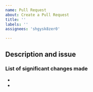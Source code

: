 ```yaml
---
name: Pull Request
about: Create a Pull Request
title: ''
labels: ''
assignees: 'shgysk8zer0'

---
```

## Description and issue

### List of significant changes made
-  
-  
